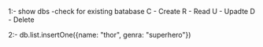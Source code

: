 1:- show dbs
    -check for existing batabase
    C - Create
    R - Read
    U - Upadte
    D - Delete

2:- 
db.list.insertOne({name: "thor", genra: "superhero"}) 